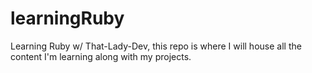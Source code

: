# learningRuby
Learning Ruby w/ That-Lady-Dev, this repo is where I will house all the content I'm learning along with my projects.
